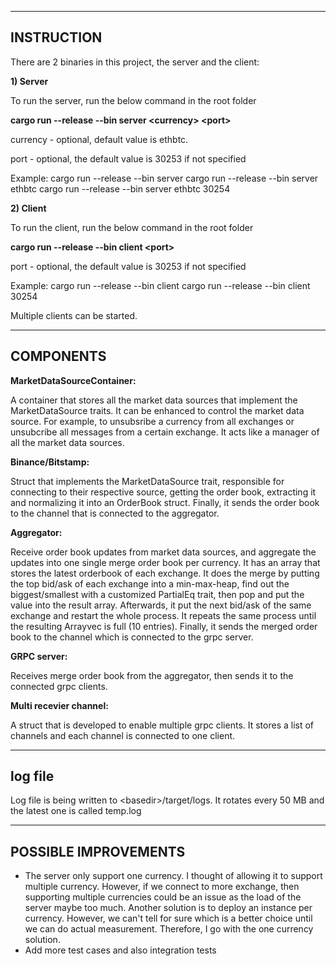 ------------------------------
INSTRUCTION
------------------------------

There are 2 binaries in this project, the server and the client:

**1) Server**

To run the server, run the below command in the root folder

**cargo run --release --bin server \<currency\> \<port\>**

currency - optional, default value is ethbtc.

port - optional, the default value is 30253 if not specified

Example:
cargo run --release --bin server
cargo run --release --bin server ethbtc
cargo run --release --bin server ethbtc 30254

**2) Client**

To run the client, run the below command in the root folder

**cargo run --release --bin client \<port\>**

port - optional, the default value is 30253 if not specified

Example:
cargo run --release --bin client
cargo run --release --bin client 30254

Multiple clients can be started.

------------------------------
COMPONENTS
------------------------------

**MarketDataSourceContainer:**

A container that stores all the market data sources that implement the MarketDataSource traits. It can be enhanced to control the market data source. For example, to unsubsribe a currency from all exchanges or unsubcribe all messages from a certain exchange. It acts like a manager of all the market data sources.

**Binance/Bitstamp:**

Struct that implements the MarketDataSource trait, responsible for connecting to their respective source, getting the order book, extracting it and normalizing it into an OrderBook struct. Finally, it sends the order book to the channel that is connected to the aggregator.

**Aggregator:**

Receive order book updates from market data sources, and aggregate the updates into one single merge order book per currency. It has an array that stores the latest orderbook of each exchange. It does the merge by putting the top bid/ask of each exchange into a min-max-heap, find out the biggest/smallest with a customized PartialEq trait, then pop and put the value into the result array. Afterwards, it put the next bid/ask of the same exchange and restart the whole process. It repeats the same process until the resulting Arrayvec is full (10 entries). Finally, it sends the merged order book to the channel which is connected to the grpc server.

**GRPC server:**

Receives merge order book from the aggregator, then sends it to the connected grpc clients.

**Multi recevier channel:**

A struct that is developed to enable multiple grpc clients. It stores a list of channels and each channel is connected to one client.

------------------------------
log file
------------------------------

Log file is being written to \<basedir\>/target/logs. It rotates every 50 MB and the latest one is called temp.log

------------------------------
POSSIBLE IMPROVEMENTS
------------------------------

- The server only support one currency. I thought of allowing it to support multiple currency. However, if we connect to more exchange, then supporting multiple currencies could be an issue as the load of the server maybe too much. Another solution is to deploy an instance per currency. However, we can't tell for sure which is a better choice until we can do actual measurement. Therefore, I go with the one currency solution.
- Add more test cases and also integration tests



